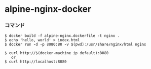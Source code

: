 # alpine-nginx-docker


### コマンド  

```
$ docker build -f alpine-nginx.dockerfile -t nginx .  
$ echo 'hello, world' > index.html  
$ docker run -d -p 8080:80 -v $(pwd):/usr/share/nginx/html nginx  

$ curl http://$(docker-machine ip default):8080
   or
$ curl http://localhost:8080  
```
